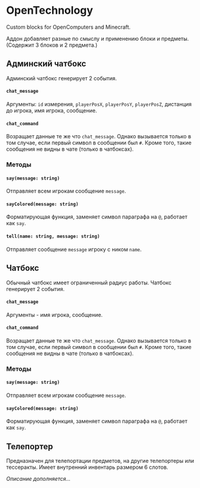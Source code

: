 # OpenTechnology
Custom blocks for OpenComputers and Minecraft.

Аддон добавляет разные по смыслу и применению блоки и предметы.
(Содержит 3 блоков и 2 предмета.)


## Админский чатбокс
Админский чатбокс генерирует 2 события.
#### `chat_message`
Аргументы: `id` измерения, `playerPosX`, `playerPosY`, `playerPosZ`, дистанция до игрока, имя игрока, сообщение.
#### `chat_command`
Возращает данные те же что `chat_message`.
Однако вызывается только в том случае, если первый символ в сообщении был `#`.
Кроме того, такие сообщения не видны в чате (только в чатбоксах).

### Методы
#### `say(message: string)`
Отправляет всем игрокам сообщение `message`.

#### `sayColored(message: string)`
Форматирующая функция, заменяет символ параграфа на `@`, работает как `say`.

#### `tell(name: string, message: string)`
Отправляет сообщение `message` игроку с ником `name`.


## Чатбокс
Обычный чатбокс имеет ограниченный радиус работы.
Чатбокс генерирует 2 события.
#### `chat_message`
Аргументы - имя игрока, сообщение.

#### `chat_command`
Возращает данные те же что `chat_message`.
Однако вызывается только в том случае, если первый символ в сообщении был `#`.
Кроме того, такие сообщения не видны в чате (только в чатбоксах).

### Методы
#### `say(message: string)`
Отправляет всем игрокам сообщение `message`.

#### `sayColored(message: string)`
Форматирующая функция, заменяет символ параграфа на `@`, работает как `say`.


## Телепортер
Предназначен для телепортации предметов, на другие телепортеры или тессеракты.
Имеет внутренний инвентарь размером 6 слотов.

*Описание дополняется...*
